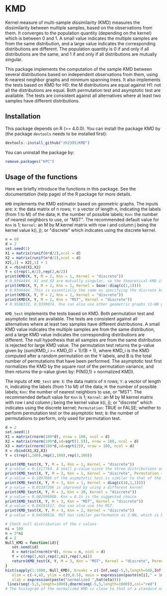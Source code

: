 # KMD
Kernel measure of multi-sample dissimilarity (KMD)
measures the dissimilarity between multiple samples, based on the observations from them. It converges to the population quantity (depending on the kernel) which is between 0 and 1. A small value indicates the multiple samples are from the same distribution, and a large value indicates the corresponding distributions are different. The population quantity is 0 if and only if all distributions are the same, and 1 if and only if all distributions are mutually singular.

This package implements the computation of the sample KMD between several distributions based on independent observations from them, using K-nearest neighbor graphs and minimum spanning trees. It also implements the tests based on KMD for H0: the M distributions are equal against H1: not all the distributions are equal. Both permutation test and asymptotic test are available. The tests are consistent against all alternatives where at least two samples have different distributions.

## Installation

This package depends on R (>= 4.0.0). You can install the package KMD by (the package `devtools` needs to be installed first):

``` r
devtools::install_github("zh2395/KMD")
```

You can uninstall the package by:
```r
remove.packages("KPC")
```

## Usage of the functions
Here we briefly introduce the functions in this package.
See the documentation (help page) of the R package for more details.

`KMD` implements the KMD estimator based on geometric graphs.
The inputs are:
`X`: the data matrix of n rows;
`Y`: a vector of length n, indicating the labels (from 1 to M) of the data;
`M`: the number of possible labels;
`Knn`: the number of nearest neighbors to use, or "MST".
The recommended default value for `Knn` is 1;
`Kernel`: an M by M kernel matrix with row i and column j being the kernel value k(i, j); or "discrete" which indicates using the discrete kernel.
``` r
n = 60
d = 2
set.seed(1)
X1 = matrix(runif(n*d/2),ncol = d)
X2 = matrix(runif(n*d/2),ncol = d)
X2[,1] = X2[,1] + 1
X = rbind(X1,X2)
Y = c(rep(1,n/2),rep(2,n/2))
print(KMD(X, Y, M = 2, Knn = 1, Kernel = "discrete"))
# 0.9344444. X1 and X2 are mutually singular, so the theoretical KMD is 1.
print(KMD(X, Y, M = 2, Knn = 1, Kernel = base::diag(c(1,1))))
# 0.9344444. This is essentially the same as specifying the discrete kernel above.
print(KMD(X, Y, M = 2, Knn = 2, Kernel = "discrete"))
print(KMD(X, Y, M = 2, Knn = "MST", Kernel = "discrete"))
# 0.9508333, 0.9399074. One can also use other geometric graphs (2-NN graph and MST here) to estimate the same theoretical quantity.
```

`KMD_test` implements the tests based on KMD.
Both permutation test and asymptotic test are available.
The tests are consistent against all alternatives where at least two samples have different distributions.
A small KMD value indicates the multiple samples are from the same distribution, and a large KMD value indicates the corresponding distributions are different.
The null hypothesis that all samples are from the same distribution is rejected for large KMD value. The permutation test returns the p-value given by (sum(KMD_i >= KMD_0) + 1)/(B + 1), where KMD_i is the KMD computed after a random permutation on the Y labels, and B is the total number of permutations that have been performed.
The asymptotic test first normalizes the KMD by the square root of the permutation variance, and then returns the p-value given by: P(N(0,1) > normalized KMD).

The inputs of `KMD_test` are:
`X`: the data matrix of n rows;
`Y`: a vector of length n, indicating the labels (from 1 to M) of the data;
`M`: the number of possible labels;
`Knn`: the number of nearest neighbors to use, or "MST".
The recommended default value for `Knn` is 1;
`Kernel`: an M by M kernel matrix with row i and column j being the kernel value k(i, j); or "discrete" which indicates using the discrete kernel;
`Permutation`: TRUE or FALSE; whether to perform permutation test or the asymptotic test;
`B`: the number of permutations to perform, only used for permutation test.

``` r
d = 2
set.seed(1)
X1 = matrix(rnorm(100*d), nrow = 100, ncol = d)
X2 = matrix(rnorm(100*d,sd=sqrt(1.5)), nrow = 100, ncol = d)
X3 = matrix(rnorm(100*d,sd=sqrt(2)), nrow = 100, ncol = d)
X = rbind(X1,X2,X3)
Y = c(rep(1,100),rep(2,100),rep(3,100))

print(KMD_test(X, Y, M = 3, Knn = 1, Kernel = "discrete"))
# p-value = 0.1117764. A small p-value since the three distributions are not the same.
print(KMD_test(X, Y, M = 3, Knn = 1, Kernel = "discrete", Permutation = FALSE))
# p-value = 0.1097086 of the asymptotic test is similar to that of the permutation test
print(KMD_test(X, Y, M = 3, Knn = 1, Kernel = diag(c(10,1,1))))
# p-value = 0.01397206 is improved by using a different kernel
print(KMD_test(X, Y, M = 3, Knn = 30, Kernel = "discrete"))
# p-value = 0.001996008. Knn = 0.1n is the suggested choice
print(KMD_test(X, Y, M = 3, Knn = "MST", Kernel = "discrete"))
# p-value = 0.04191617. One can also use the MST.
print(KMD_test(X, Y, M = 3, Knn = 2, Kernel = "discrete"))
# p-value = 0.04590818. MST has similar performance as 2-NN, which is between 1-NN and 30-NN

# Check null distribution of the z values
ni = 100
n = 3*ni
d = 2
Null_KMD = function(id){
   set.seed(id)
   X = matrix(rnorm(n*d), nrow = n, ncol = d)
   Y = c(rep(1,ni),rep(2,ni),rep(3,ni))
   return(KMD_test(X, Y, M = 3, Knn = "MST", Kernel = "discrete", Permutation = FALSE)[1,1])
}
hist(sapply(1:1000, Null_KMD), breaks = c(-Inf,seq(-5,5,length=50),Inf), freq = FALSE,
   xlim = c(-4,4), ylim = c(0,0.5), main = expression(paste(n[i]," = 100")),
   xlab = expression(paste("normalized ",hat(eta))))
 lines(seq(-5,5,length=1000),dnorm(seq(-5,5,length=1000)),col="red")
# The histogram of the normalized KMD is close to that of a standard normal distribution.
```





